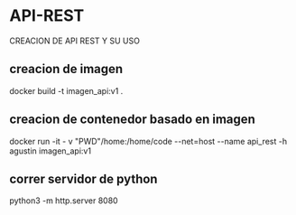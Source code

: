 # API-REST
CREACION DE API REST Y SU USO
## creacion de imagen 
docker build -t imagen_api:v1 .

## creacion de contenedor basado en imagen

docker run -it - v "PWD"/home:/home/code --net=host --name api_rest -h agustin imagen_api:v1

## correr servidor de python 
python3 -m http.server 8080 
